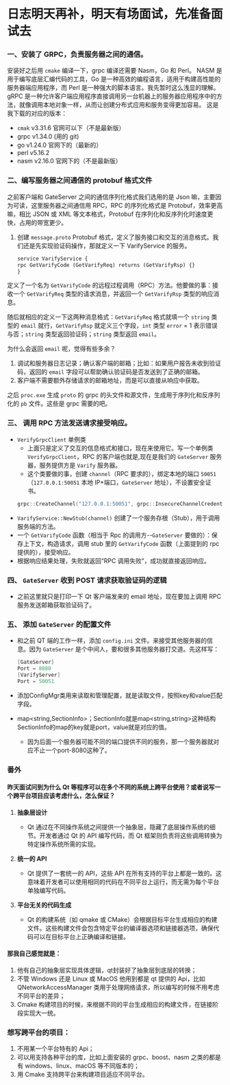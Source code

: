 # 日志明天再补，明天有场面试，先准备面试去

### 一、安装了 GRPC，负责服务器之间的通信。
安装好之后用 `cmake` 编译一下，grpc 编译还需要 Nasm，Go 和 Perl。
NASM 是用于编写底层汇编代码的工具，Go 是一种高效的编程语言，适用于构建高性能的服务器端应用程序，而 Perl 是一种强大的脚本语言。我先暂时这么浅显的理解。
gRPC 是一种允许客户端应用程序直接调用另一台机器上的服务器应用程序中的方法，就像调用本地对象一样，从而让创建分布式应用和服务变得更加容易。
这是我下载的对应的版本：
- `cmak` v3.31.6 官网可以下（不是最新版）
- grpc v1.34.0 (用的 git)
- go v1.24.0 官网下的（最新的）
- perl v5.16.2
- nasm v2.16.0 官网下的（不是最新版）

### 二、编写服务器之间通信的 protobuf 格式文件
之前客户端和 GateServer 之间的通信序列化格式我们选用的是 Json 嘛，主要因为可读，这里服务器之间通信用 RPC，RPC 的序列化格式是 Protobuf，效率更高嘛，相比 JSON 或 XML 等文本格式，Protobuf 在序列化和反序列化时速度更快，占用的带宽更少。

1. 创建 `message.proto`
Protobuf 格式，定义了服务接口和交互的消息格式。我们还是先实现验证码操作，那就定义一下 VarifyService 的服务。
    ```protobuf
    service VarifyService {
    rpc GetVarifyCode (GetVarifyReq) returns (GetVarifyRsp) {}
    }
    ```
定义了一个名为 `GetVarifyCode` 的远程过程调用（RPC）方法。他要做的事：接收一个 `GetVarifyReq` 类型的请求消息，并返回一个 `GetVarifyRsp` 类型的响应消息。

随后就相应的定义一下这两种消息格式：`GetVarifyReq` 格式就填一个 `string` 类型的 `email` 就行，`GetVarifyRsp` 就定义三个字段，`int` 类型 `error` = 1 表示错误与否；`string` 类型返回验证码；`string` 类型返回 `email`。

为什么会返回 `email` 呢，觉得有些多余？
1. 调试和服务器日志记录；确认客户端的邮箱；比如：如果用户报告未收到验证码，返回的 `email` 字段可以帮助确认验证码是否发送到了正确的邮箱。
2. 客户端不需要额外存储请求的邮箱地址，而是可以直接从响应中获取。

之后 `proc.exe` 生成 `proto` 的 grpc 的头文件和源文件，生成用于序列化和反序列化的 `pb` 文件。这些是 grpc 需要的吧。

### 三、 调用 RPC 方法发送请求接受响应。
   - `VerifyGrpcClient` 单例类
        - 上面只是定义了交互的信息格式和接口，现在来使用它。写一个单例类 `VerifyGrpcClient`，RPC 的客户端也就是,现在是我们的 `GateServer` 服务器，服务提供方是 `Varify` 服务器。
        - 这个类要做的事，创建 `channel`（RPC 要求的），绑定本地的端口 `50051`（`127.0.0.1:50051` 本地 IP+端口，`GateServer` 地址），不设置安全证书。
     ```cpp
     grpc::CreateChannel("127.0.0.1:50051", grpc::InsecureChannelCredentials())
     ```
   - `VarifyService::NewStub(channel)` 创建了一个服务存根（Stub），用于调用服务端的方法。
   - 一个 `GetVarifyCode` 函数（相当于 Rpc 的调用方--`GateServer` 要做的）：保存上下文，构造请求，调用 stub 里的 `GetVarifyCode` 函数（上面提到的 rpc 提供的），接受响应。
   - 根据响应结果处理，失败就返回“RPC 调用失败”，成功就直接返回响应。

### 四、 `GateServer` 收到 POST 请求获取验证码的逻辑
   - 之前这里就只是打印一下 Qt 客户端发来的 email 地址，现在要加上调用 RPC 服务发送邮箱获取验证码了。

### 五、 添加 `GateServer` 的配置文件
   - 和之前 QT 端的工作一样，添加 `config.ini` 文件。来接受其他服务器的信息。因为 `GateServer` 是个中间人，要和很多其他服务器打交道。先这样写：

        ```cpp
        [GateServer]
        Port = 8080
        [VarifyServer]
        Port = 50051
        ```
   - 添加ConfigMgr类用来读取和管理配置，就是读取文件，按照key和value匹配字段。
   - map<string,SectionInfo>；SectionInfo就是map<string,string>这种结构SectionInfo的map的key就是port，value就是对应的值。
        - 因为后面一个服务器可能不同的端口提供不同的服务，那一个服务器就对应不止一个port-8080这种了。



### 番外

#### 昨天面试问到为什么 Qt 等程序可以在多个不同的系统上跨平台使用？或者说写一个跨平台项目应该考虑什么，怎么保证？

1. **抽象层设计**
   - Qt 通过在不同操作系统之间提供一个抽象层，隐藏了底层操作系统的细节。开发者通过 Qt 的 API 编写代码，而 Qt 框架则负责将这些调用转换为特定操作系统所需的实现。

2. **统一的 API**
   - Qt 提供了一套统一的 API，这些 API 在所有支持的平台上都是一致的。这意味着开发者可以使用相同的代码在不同平台上运行，而无需为每个平台单独编写代码。

3. **平台无关的代码生成**
   - Qt 的构建系统（如 qmake 或 CMake）会根据目标平台生成相应的构建文件。这些构建文件会包含特定平台的编译器选项和链接器选项，确保代码可以在目标平台上正确编译和链接。

#### 那我自己感觉就是：
1. 他有自己的抽象层实现具体逻辑，qt封装好了抽象层到底层的转换；
2. 不管 Windows 还是 Linux 或 MacOS 他用到都是 qt 提供的 Api，比如 QNetworkAccessManager 类用于处理网络请求，所以编写的时候不用考虑不同平台的差异；
3. Cmake 构建项目的时候，来根据不同的平台生成相应的构建文件，在链接阶段实现大一统。

### 想写跨平台的项目：
1. 不用某一个平台特有的 Api；
2. 可以用支持各种平台的库，比如上面安装的 grpc、boost、nasm 之类的都是有 windows、linux、macOS 等不同版本的；
3. 用 Cmake 支持跨平台来构建项目适应不同平台。

